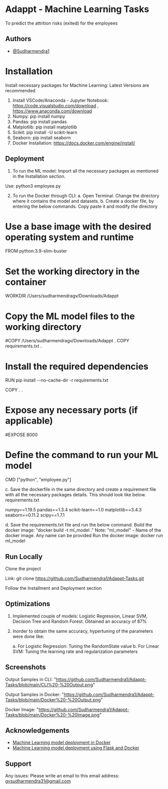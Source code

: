
# Adappt - Machine Learning Tasks

To predict the attrition risks (exited) for the employees 




## Authors

- [@Sudharmendra1](https://github.com/Sudharmendra1)


# Installation

Install necessary packages for Machine Learning:
Latest Versions are recommended

1. Install VSCode/Anaconda - Jupyter Notebook: https://code.visualstudio.com/download , https://www.anaconda.com/download 
2. Numpy: pip install numpy 
3. Pandas: pip install pandas 
4. Matplotlib: pip install matplotlib
5. Scikit: pip install -U scikit-learn
6. Seaborn: pip install seaborn
7. Docker Installation: https://docs.docker.com/engine/install/

## Deployment

1. To run the ML model: Import all the necessary packages as mentioned in the Installation section.

Use: python3 employee.py

2. To run the Docker through CLI: 
a. Open Terminal. Change the directory where it contains the model and datasets. 
b. Create a docker file, by entering the below commands. Copy paste it and modify the directory

# Use a base image with the desired operating system and runtime
FROM python:3.9-slim-buster

# Set the working directory in the container
WORKDIR /Users/sudharmendragv/Downloads/Adappt

# Copy the ML model files to the working directory
#COPY /Users/sudharmendragv/Downloads/Adappt .
COPY requirements.txt .


# Install the required dependencies
RUN pip install --no-cache-dir -r requirements.txt

COPY . .

# Expose any necessary ports (if applicable)
#EXPOSE 8000

# Define the command to run your ML model
CMD ["python", "employee.py"]

c. Save the dockerfile in the same directory and create a requirement file with all the necessary packages details. This should look like below.
requirements.txt

numpy==1.19.5
pandas==1.3.4
scikit-learn==1.0
matplotlib==3.4.3
seaborn==0.11.2
scipy==1.7.1

d. Save the requirements.txt file and run the below command.
Build the docker image: "docker build -t ml_model ."
Note: "ml_model" - Name of the docker image. Any name can be provided
Run the docker image: docker run ml_model




## Run Locally

Clone the project

Link: git clone https://github.com/Sudharmendra1/Adappt-Tasks.git

Follow the Installment and Deployment section

## Optimizations

1. Implemented couple of models: Logistic Regression, Linear SVM, Decision Tree and Random Forest. Obtained an accuracy of 87%

2. Inorder to obtain the same accuracy, hypertuning of the parameters were done like:

    a. For Logistic Regression: Tuning the RandomState value
    b. For Linear SVM: Tuning the learning rate and             regularization parameters




## Screenshots

Output Samples in CLI: "https://github.com/Sudharmendra1/Adappt-Tasks/blob/main/CLI%20-%20Output.png"

Output Samples in Docker: "https://github.com/Sudharmendra1/Adappt-Tasks/blob/main/Docker%20-%20Output.png"

Docker Image: "https://github.com/Sudharmendra1/Adappt-Tasks/blob/main/Docker%20-%20Image.png"




## Acknowledgements

 - [Machine Learning model deployment in Docker](https://www.analyticsvidhya.com/blog/2022/05/a-complete-guide-for-deploying-ml-models-in-docker/)
 - [Machine Learning model deployment using Flask and Docker](https://www.turing.com/kb/deploy-ml-models-with-flask-and-docker)

## Support

Any issues: Please write an email to this email address:  gvsudharmendra31@gmail.com

